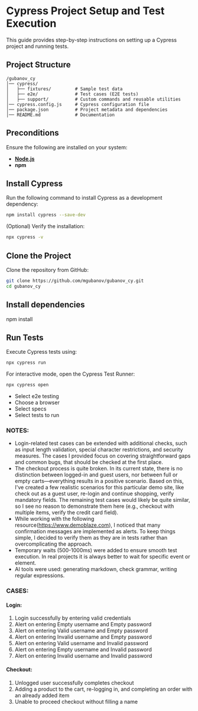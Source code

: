 # Cypress Project Setup and Test Execution

This guide provides step-by-step instructions on setting up a Cypress project and running tests.
## Project Structure
```
/gubanov_cy
│── cypress/
│   ├── fixtures/         # Sample test data
│   ├── e2e/              # Test cases (E2E tests)
│   ├── support/          # Custom commands and reusable utilities
│── cypress.config.js     # Cypress configuration file
│── package.json          # Project metadata and dependencies
│── README.md             # Documentation
```

## Preconditions

Ensure the following are installed on your system:

- **[Node.js](https://nodejs.org/)**
- **npm**

## Install Cypress
Run the following command to install Cypress as a development dependency:

```sh
npm install cypress --save-dev
```

(Optional) Verify the installation:

```sh
npx cypress -v
```

## Clone the Project
Clone the repository from GitHub:

```sh
git clone https://github.com/mgubanov/gubanov_cy.git
cd gubanov_cy
```

## Install dependencies
npm install

## Run Tests
Execute Cypress tests using:

```sh
npx cypress run
```

For interactive mode, open the Cypress Test Runner:

```sh
npx cypress open
```
- Select e2e testing
- Choose a browser
- Select specs
- Select tests to run


### NOTES:
* Login-related test cases can be extended with additional checks, such as input length validation, special character restrictions, and security measures. The cases I provided focus on covering straightforward gaps and common bugs, that should be checked at the first place.
* The checkout process is quite broken. In its current state, there is no distinction between logged-in and guest users, nor between full or empty carts—everything results in a positive scenario. Based on this, I've created a few realistic scenarios for this particular demo site, like check out as a guest user, re-login and continue shopping, verify mandatory fields. The remaining test cases would likely be quite similar, so I see no reason to demonstrate them here (e.g., checkout with multiple items, verify the credit card field). 
* While working with the following resource(https://www.demoblaze.com), I noticed that many confirmation messages are implemented as alerts. To keep things simple, I decided to verify them as they are in tests rather than overcomplicating the approach.
* Temporary waits (500-1000ms) were added to ensure smooth test execution. In real projects it is always better to wait for specific event or element.
* AI tools were used: generating markdown, check grammar, writing regular expressions.  

### CASES:
#### Login:
1. Login successfully by entering valid credentials
2. Alert on entering Empty username and Empty password
3. Alert on entering Valid username and Empty password
4. Alert on entering Invalid username and Empty password
5. Alert on entering Valid username and Invalid password
6. Alert on entering Empty username and Invalid password
7. Alert on entering Invalid username and Invalid password
#### Checkout:
1. Unlogged user successfully completes checkout
2. Adding a product to the cart, re-logging in, and completing an order with an already added item
3. Unable to proceed checkout without filling a name
